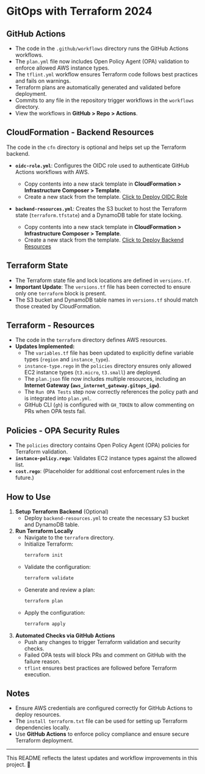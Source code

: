 # GitOps with Terraform 2024

## GitHub Actions

- The code in the `.github/workflows` directory runs the GitHub Actions workflows.
- The `plan.yml` file now includes Open Policy Agent (OPA) validation to enforce allowed AWS instance types.
- The `tflint.yml` workflow ensures Terraform code follows best practices and fails on warnings.
- Terraform plans are automatically generated and validated before deployment.
- Commits to any file in the repository trigger workflows in the `workflows` directory.
- View the workflows in **GitHub > Repo > Actions**.

## CloudFormation - Backend Resources

The code in the `cfn` directory is optional and helps set up the Terraform backend.

- **`oidc-role.yml`**: Configures the OIDC role used to authenticate GitHub Actions workflows with AWS.
  - Copy contents into a new stack template in **CloudFormation > Infrastructure Composer > Template**.
  - Create a new stack from the template. 
  [Click to Deploy OIDC Role](https://console.aws.amazon.com/cloudformation/home?region=eu-west-2#/stacks/create/review?templateURL=https://gitops-cf-templates-mpcloudlab.s3.eu-west-2.amazonaws.com/template-oidc-role.yaml)

- **`backend-resources.yml`**: Creates the S3 bucket to host the Terraform state (`terraform.tfstate`) and a DynamoDB table for state locking.
  - Copy contents into a new stack template in **CloudFormation > Infrastructure Composer > Template**.
  - Create a new stack from the template.
  [Click to Deploy Backend Resources](https://console.aws.amazon.com/cloudformation/home?region=eu-west-2#/stacks/create/review?templateURL=https://gitops-cf-templates-mpcloudlab.s3.eu-west-2.amazonaws.com/template-backend-resources.yaml)

## Terraform State

- The Terraform state file and lock locations are defined in `versions.tf`.
- **Important Update**: The `versions.tf` file has been corrected to ensure only one `terraform` block is present.
- The S3 bucket and DynamoDB table names in `versions.tf` should match those created by CloudFormation.

## Terraform - Resources

- The code in the `terraform` directory defines AWS resources.
- **Updates Implemented:**
  - The `variables.tf` file has been updated to explicitly define variable types (`region` and `instance_type`).
  - `instance-type.rego` in the `policies` directory ensures only allowed EC2 instance types (`t3.micro`, `t3.small`) are deployed.
  - The `plan.json` file now includes multiple resources, including an **Internet Gateway (`aws_internet_gateway.gitops_igw`)**.
  - The `Run OPA Tests` step now correctly references the policy path and is integrated into `plan.yml`.
  - GitHub CLI (`gh`) is configured with `GH_TOKEN` to allow commenting on PRs when OPA tests fail.

## Policies - OPA Security Rules

- The `policies` directory contains Open Policy Agent (OPA) policies for Terraform validation.
- **`instance-policy.rego`**: Validates EC2 instance types against the allowed list.
- **`cost.rego`**: (Placeholder for additional cost enforcement rules in the future.)

## How to Use

1. **Setup Terraform Backend** (Optional)
   - Deploy `backend-resources.yml` to create the necessary S3 bucket and DynamoDB table.
2. **Run Terraform Locally**
   - Navigate to the `terraform` directory.
   - Initialize Terraform:
     ```sh
     terraform init
     ```
   - Validate the configuration:
     ```sh
     terraform validate
     ```
   - Generate and review a plan:
     ```sh
     terraform plan
     ```
   - Apply the configuration:
     ```sh
     terraform apply
     ```
3. **Automated Checks via GitHub Actions**
   - Push any changes to trigger Terraform validation and security checks.
   - Failed OPA tests will block PRs and comment on GitHub with the failure reason.
   - `tflint` ensures best practices are followed before Terraform execution.

## Notes

- Ensure AWS credentials are configured correctly for GitHub Actions to deploy resources.
- The `install terraform.txt` file can be used for setting up Terraform dependencies locally.
- Use **GitHub Actions** to enforce policy compliance and ensure secure Terraform deployment.

---
This README reflects the latest updates and workflow improvements in this project. 🚀

